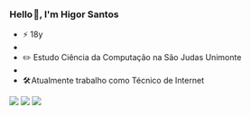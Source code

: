 ### Hello 👋, I'm Higor Santos

- ⚡ 18y
- 
- ✏️ Estudo Ciência da Computação na São Judas Unimonte
- 
- 🛠️ Atualmente trabalho como Técnico de Internet



<div>

  <a href="https://www.linkedin.com/in/higorstos" target="_blank"><img src="https://img.shields.io/badge/-LinkedIn-%230077B5?style=for-the-badge&logo=linkedin&logoColor=white" target="_blank"></a> 
  <a href="https://instagram.com/higorkz7" target="_blank"><img src="https://img.shields.io/badge/-Instagram-%23E4405F?style=for-the-badge&logo=instagram&logoColor=white" target="_blank"></a>
    <a href = "mailto:higor.stos@outlook.com"><img src="https://img.shields.io/badge/-Gmail-%23333?style=for-the-badge&logo=gmail&logoColor=white" target="_blank"></a>
